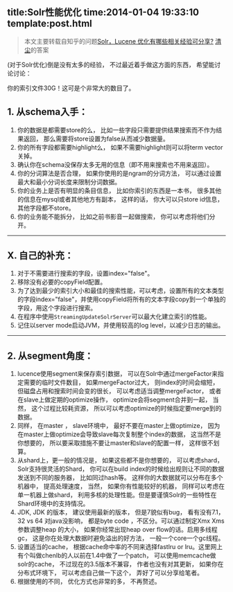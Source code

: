 title:Solr性能优化
time:2014-01-04 19:33:10
template:post.html
---
> 本文主要转载自知乎的问题[Solr，Lucene 优化有哪些相关经验可分享?](http://www.zhihu.com/question/19849847) [清尘](http://www.zhihu.com/people/qingchenzhuoshui)的答案

(对于Solr优化)倒是没有太多的经验， 不过最近着手做这方面的东西， 希望能讨论讨论：

你的索引文件30G！这可是个非常大的数目了。

## 1. 从schema入手：

1. 你的数据是都需要store的么， 比如一些字段只需要提供结果搜索而不作为结果返回， 那么需要将store设置为false从而减少数据量。
2. 你的所有字段都需要highlight么， 如果不需要highlight则可以将term vector关掉。 
3. 确认你在schema没保存太多无用的信息（即不用来搜索也不用来返回）。
4. 你的分词算法是否合理， 如果你使用的是ngram的分词方法， 可以通过设置最大和最小分词长度来限制分词数据。
5. 你的业务上是否有明显的条目信息， 比如你索引的东西是一本书， 很多其他的信息在mysql或者其他地方有副本， 这样的话， 你大可以只store id信息， 其他字段都不store。
6. 你的业务能不能拆分， 比如之前书影音一起做搜索， 你可以考虑将他们分开。

----

## X. 自己的补充：


1. 对于不需要进行搜索的字段，设置index="false"。
2. 移除没有必要的copyField配置。
3. 为了达到最少的索引大小和最佳的搜索性能，可以考虑，设置所有的文本类型的字段index="false"，并使用copyField将所有的文本字段copy到一个单独的字段，用这个字段进行搜索。
4. 在程序中使用`StreamingUpdateSolrServer`可以最大化建立索引的性能。
5. 记住以server mode启动JVM，并使用较高的log level，以减少日志的输出。

---

## 2. 从segment角度：

1. lucence使用segment来保存索引数据， 可以在Solr中通过mergeFactor来指定需要的临时文件数目， 如果mergeFactor过大， 则index的时间会缩短， 但磁盘占用和搜索时间会变的很长， 可以考虑适当调整mergeFactor， 或者在slave上做定期的optimize操作， optimize会将segment合并到一起， 当然， 这个过程比较耗资源， 所以可以考虑optimize的时候指定要merge到的数据。
2. 同样， 在master ， slave环境中， 最好不要在master上做optimize， 因为在master上做optimize会导致slave每次复制整个index的数据， 这当然不是你想要的， 所以要采取措施不要让master和slave的配置一样， 这样很不划算。
3. 从shard上，更一般的情况是， 如果这些都不是你想要的， 可以考虑shard， Solr支持很灵活的Shard， 你可以在build index的时候给出规则让不同的数据发送到不同的服务器， 比如同过hash等。 这样你的大数据就可以分布在多个机器中， 提高处理速度， 当然， 如果你有性能较好的机器， 同样可以考虑在单一机器上做shard， 利用多核的处理性能。但是要谨慎Solr的一些特性在Shard环境中的支持情况。
4. JDK, JDK 的版本， 建议使用最新的版本， 但是7貌似有bug， 看有没有7.1， 32 vs 64 对java没影响， 都是byte code ，不区分。可以通过制定Xmx Xms 参数调整heap 的大小， 如果你经常出现heap over flow的话。启用多线程gc， 这是你在处理大数据时避免溢出的好方法， 一般一个core一个gc线程。
5. 设置适当的cache， 根据cache命中率的不同来选择fastlru or lru。这里网上有个叫做chenlb的人以前在1.4中做了一个patch， 可以使用memcache做solr的cache， 不过现在的3.5版本不兼容， 作者也没有对其更新， 如果你在分布式环境下， 可以考虑自己做一下这个， 弄好了可以分享给笔者。
6. 根据使用的不同， 优化方式也非常的多， 不再赘述。

